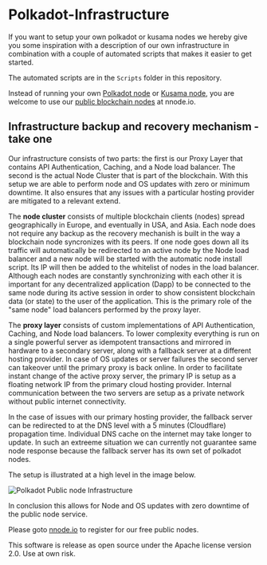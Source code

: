 # Polkadot-Infrastructure

If you want to setup your own polkadot or kusama nodes we hereby give you some inspiration with a description of our own infrastructure in combination with a couple of automated scripts that makes it easier to get started.

The automated scripts are in the `Scripts` folder in this repository.

Instead of running your own [Polkadot node](https://polkadot.nnode.io) or [Kusama node](https://kusama.nnode.io), you are welcome to use our [public blockchain nodes](https://nnode.io) at nnode.io.

## Infrastructure backup and recovery mechanism - take one


Our infrastructure consists of two parts: the first is our Proxy Layer that contains API Authentication, Caching, and a Node load balancer. The second is the actual Node Cluster that is part of the blockchain. With this setup we are able to perform node and OS updates with zero or minimum downtime. It also ensures that any issues with a particular hosting provider are mitigated to a relevant extend.

The **node cluster** consists of multiple blockchain clients (nodes) spread geographically in Europe, and eventually in USA, and Asia. Each node does not require any backup as the recovery mechanish is built in the way a blockchain node syncronizes with its peers. If one node goes down all its traffic will automatically be redirected to an active node by the Node load balancer and a new node will be started with the automatic node install script. Its IP will then be added to the whitelist of nodes in the load balancer. Although each nodes are constantly synchronizing with each other it is important for any decentralized application (Dapp) to be connected to the same node during its active session in order to show consistent blockchain data (or state) to the user of the application. This is the primary role of the "same node" load balancers performed by the proxy layer.

The **proxy layer** consists of custom implementations of API Authentication, Caching, and Node load balancers. To lower complexity everything is run on a single powerful server as idempotent transactions and mirrored in hardware to a secondary server, along with a fallback server at a different hosting provider. In case of OS updates or server failures the second server can takeover until the primary proxy is back online. In order to facilitate instant change of the active proxy server, the primary IP is setup as a floating network IP from the primary cloud hosting provider. Internal communication between the two servers are setup as a private network without public internet connectivity. 

In the case of issues with our primary hosting provider, the fallback server can be redirected to at the DNS level with a 5 minutes (Cloudflare) propagation time. Individual DNS cache on the internet may take longer to update. In such an extreeme situation we can currently not guarantee same node response because the fallback server has its own set of polkadot nodes.

The setup is illustrated at a high level in the image below.


![Polkadot Public node Infrastructure](https://raw.githubusercontent.com/Validators/Polkadot-Infrastructure/master/Polkadot-Public-Nodes-Architechture-1.0.png)

In conclusion this allows for Node and OS updates with zero downtime of the public node service. 

Please goto [nnode.io](https://nnode.io) to register for our free public nodes.

This software is release as open source under the Apache license version 2.0. Use at own risk.